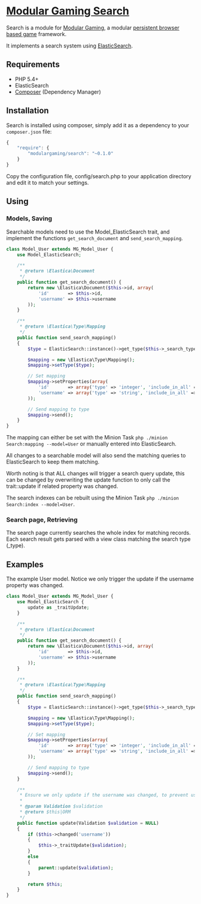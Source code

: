 # [Modular Gaming Search](http://www.modulargaming.com)

Search is a module for [Modular Gaming](https://github.com/modulargaming/modulargaming), a modular [persistent browser based game](http://www.pbbg.org) framework.

It implements a search system using [ElasticSearch](http://www.elasticsearch.org/).

## Requirements

* PHP 5.4+
* ElasticSearch
* [Composer](http://getcomposer.org) (Dependency Manager)

## Installation

Search is installed using composer, simply add it as a dependency to your ```composer.json``` file:
```javascript
{
	"require": {
		"modulargaming/search": "~0.1.0"
	}
}
```

Copy  the configuration file, config/search.php to your application directory and edit it to match your settings.

## Using


### Models, Saving
Searchable models need to use the Model_ElasticSearch trait, and implement the functions ```get_search_document``` and ```send_search_mapping```.

```php
class Model_User extends MG_Model_User {
	use Model_ElasticSearch;

	/**
	 * @return \Elastica\Document
	 */
	public function get_search_document() {
		return new \Elastica\Document($this->id, array(
			'id'       => $this->id,
			'username' => $this->username
		));
	}

	/**
	 * @return \Elastica\Type\Mapping
	 */
	public function send_search_mapping()
	{
		$type = ElasticSearch::instance()->get_type($this->_search_type());

		$mapping = new \Elastica\Type\Mapping();
		$mapping->setType($type);

		// Set mapping
		$mapping->setProperties(array(
			'id'       => array('type' => 'integer', 'include_in_all' => FALSE),
			'username' => array('type' => 'string', 'include_in_all' => TRUE),
		));

		// Send mapping to type
		$mapping->send();
	}
}
```

The mapping can either be set with the Minion Task ```php ./minion Search:mapping --model=User``` or manually
entered into ElasticSearch.

All changes to a searchable model will also send the matching queries to ElasticSearch to keep them matching.

Worth noting is that ALL changes will trigger a search query update, this can be changed by overwriting the update
function to only call the trait::update if related property was changed.

The search indexes can be rebuilt using the Minion Task ```php ./minion Search:index --model=User```.

### Search page, Retrieving

The search page currently searches the whole index for matching records. Each search result gets parsed with a view
class matching the search type (_type).

## Examples

The example User model. Notice we only trigger the update if the username property was changed.
```php
class Model_User extends MG_Model_User {
	use Model_ElasticSearch {
		update as _traitUpdate;
	}

	/**
	 * @return \Elastica\Document
	 */
	public function get_search_document() {
		return new \Elastica\Document($this->id, array(
			'id'       => $this->id,
			'username' => $this->username
		));
	}

	/**
	 * @return \Elastica\Type\Mapping
	 */
	public function send_search_mapping()
	{
		$type = ElasticSearch::instance()->get_type($this->_search_type());

		$mapping = new \Elastica\Type\Mapping();
		$mapping->setType($type);

		// Set mapping
		$mapping->setProperties(array(
			'id'       => array('type' => 'integer', 'include_in_all' => FALSE),
			'username' => array('type' => 'string', 'include_in_all' => TRUE),
		));

		// Send mapping to type
		$mapping->send();
	}

	/**
	 * Ensure we only update if the username was changed, to prevent useless queries at login (last_login).
	 *
	 * @param Validation $validation
	 * @return $this|ORM
	 */
	public function update(Validation $validation = NULL)
	{
		if ($this->changed('username'))
		{
			$this->_traitUpdate($validation);
		}
		else
		{
			parent::update($validation);
		}

		return $this;
	}
}
```
